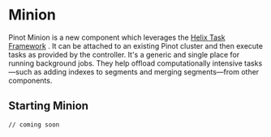 # Minion

Pinot Minion is a new component which leverages the [Helix Task Framework](https://engineering.linkedin.com/blog/2019/01/managing-distributed-tasks-with-helix-task-framework) . It can be attached to an existing Pinot cluster and then execute tasks as provided by the controller. It's a generic and single  place for running background jobs. They help offload computationally intensive tasks—such as adding indexes to segments and merging segments—from other components.

## Starting Minion

```text
// coming soon
```


